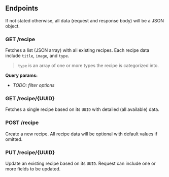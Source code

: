 ## Endpoints

If not stated otherwise, all data (request and response body) will be a JSON object.

### GET /recipe

Fetches a list (JSON array) with all existing recipes. Each recipe data include `title`, `image`, and `type`.

> `type` is an array of one or more types the recipe is categorized into.

**Query params:**
- *TODO: filter options*

### GET /recipe/{UUID}

Fetches a single recipe based on its `UUID` with detailed (all available) data.

### POST /recipe

Create a new recipe. All recipe data will be optional with default values if omitted.

### PUT /recipe/{UUID}

Update an existing recipe based on its `UUID`. Request can include one or more fields to be updated.
